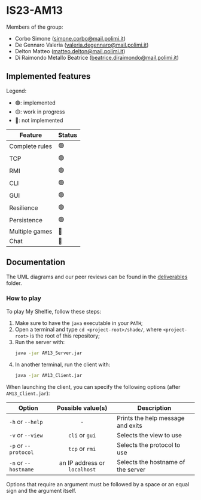 # IS23-AM13

Members of the group:

- Corbo Simone (simone.corbo@mail.polimi.it)
- De Gennaro Valeria (valeria.degennaro@mail.polimi.it)
- Delton Matteo (matteo.delton@mail.polimi.it)
- Di Raimondo Metallo Beatrice (beatrice.diraimondo@mail.polimi.it)

## Implemented features

Legend:

- 🟢: implemented
- 🟡: work in progress
- 🔴: not implemented

| Feature        | Status |
|----------------|--------|
| Complete rules | 🟢     |
| TCP            | 🟢     |
| RMI            | 🟢     |
| CLI            | 🟢     |
| GUI            | 🟢     |
| Resilience     | 🟢     |
| Persistence    | 🟢     |
| Multiple games | 🔴     |
| Chat           | 🔴     |

## Documentation

The UML diagrams and our peer reviews can be found in the [deliverables](deliverables) folder.

### How to play

To play My Shelfie, follow these steps:

1. Make sure to have the `java` executable in your `PATH`;
2. Open a terminal and type `cd <project-root>/shade/`, where `<project-root>` is the root of this repository;
3. Run the server with:
    ```bash
    java -jar AM13_Server.jar
    ```
4. In another terminal, run the client with:
    ```bash
    java -jar AM13_Client.jar
    ```

When launching the client, you can specify the following options (after `AM13_Client.jar`):

| Option               |      Possible value(s)       | Description                        |
|----------------------|:----------------------------:|------------------------------------|
| `-h` or `--help`     |              -               | Prints the help message and exits  |
| `-v` or `--view`     |        `cli` or `gui`        | Selects the view to use            |
| `-p` or `--protocol` |        `tcp` or `rmi`        | Selects the protocol to use        |
| `-n` or `--hostname` | an IP address or `localhost` | Selects the hostname of the server |

Options that require an argument must be followed by a space or an equal sign and the argument itself.
